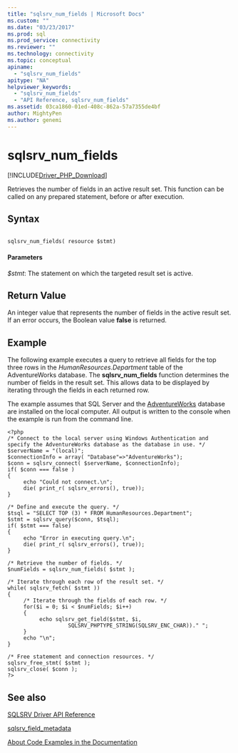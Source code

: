 ```yaml
---
title: "sqlsrv_num_fields | Microsoft Docs"
ms.custom: ""
ms.date: "03/23/2017"
ms.prod: sql
ms.prod_service: connectivity
ms.reviewer: ""
ms.technology: connectivity
ms.topic: conceptual
apiname: 
  - "sqlsrv_num_fields"
apitype: "NA"
helpviewer_keywords: 
  - "sqlsrv_num_fields"
  - "API Reference, sqlsrv_num_fields"
ms.assetid: 03ca1860-01ed-408c-862a-57a7355de4bf
author: MightyPen
ms.author: genemi
---
```

# sqlsrv_num_fields
[!INCLUDE[Driver_PHP_Download](../../includes/driver_php_download.md)]

Retrieves the number of fields in an active result set. This function can be called on any prepared statement, before or after execution.  
  
## Syntax  
  
```  
  
sqlsrv_num_fields( resource $stmt)  
```  
  
#### Parameters  
*$stmt*: The statement on which the targeted result set is active.  
  
## Return Value  
An integer value that represents the number of fields in the active result set. If an error occurs, the Boolean value **false** is returned.  
  
## Example  
The following example executes a query to retrieve all fields for the top three rows in the *HumanResources.Department* table of the AdventureWorks database. The **sqlsrv_num_fields** function determines the number of fields in the result set. This allows data to be displayed by iterating through the fields in each returned row.  
  
The example assumes that SQL Server and the [AdventureWorks](https://github.com/Microsoft/sql-server-samples/tree/master/samples/databases/adventure-works) database are installed on the local computer. All output is written to the console when the example is run from the command line.  
  
```  
<?php  
/* Connect to the local server using Windows Authentication and   
specify the AdventureWorks database as the database in use. */  
$serverName = "(local)";  
$connectionInfo = array( "Database"=>"AdventureWorks");  
$conn = sqlsrv_connect( $serverName, $connectionInfo);  
if( $conn === false )  
{  
     echo "Could not connect.\n";  
     die( print_r( sqlsrv_errors(), true));  
}  
  
/* Define and execute the query. */  
$tsql = "SELECT TOP (3) * FROM HumanResources.Department";  
$stmt = sqlsrv_query($conn, $tsql);  
if( $stmt === false)  
{  
     echo "Error in executing query.\n";  
     die( print_r( sqlsrv_errors(), true));  
}  
  
/* Retrieve the number of fields. */  
$numFields = sqlsrv_num_fields( $stmt );  
  
/* Iterate through each row of the result set. */  
while( sqlsrv_fetch( $stmt ))  
{  
     /* Iterate through the fields of each row. */  
     for($i = 0; $i < $numFields; $i++)  
     {  
          echo sqlsrv_get_field($stmt, $i,   
                   SQLSRV_PHPTYPE_STRING(SQLSRV_ENC_CHAR))." ";  
     }  
     echo "\n";  
}  
  
/* Free statement and connection resources. */  
sqlsrv_free_stmt( $stmt );  
sqlsrv_close( $conn );  
?>  
```  
  
## See also  
[SQLSRV Driver API Reference](../../connect/php/sqlsrv-driver-api-reference.md)  

[sqlsrv_field_metadata](../../connect/php/sqlsrv-field-metadata.md)  

[About Code Examples in the Documentation](../../connect/php/about-code-examples-in-the-documentation.md)  
  

